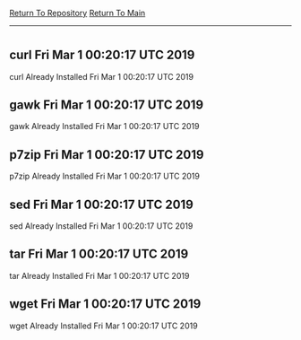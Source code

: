 [Return To Repository](https://github.com/deathbybandaid/piholeparser/)
[Return To Main](https://github.com/deathbybandaid/piholeparser/blob/master/RecentRunLogs/Mainlog.md)
____________________________________
# 
## curl Fri Mar 1 00:20:17 UTC 2019
curl Already Installed Fri Mar 1 00:20:17 UTC 2019
## gawk Fri Mar 1 00:20:17 UTC 2019
gawk Already Installed Fri Mar 1 00:20:17 UTC 2019
## p7zip Fri Mar 1 00:20:17 UTC 2019
p7zip Already Installed Fri Mar 1 00:20:17 UTC 2019
## sed Fri Mar 1 00:20:17 UTC 2019
sed Already Installed Fri Mar 1 00:20:17 UTC 2019
## tar Fri Mar 1 00:20:17 UTC 2019
tar Already Installed Fri Mar 1 00:20:17 UTC 2019
## wget Fri Mar 1 00:20:17 UTC 2019
wget Already Installed Fri Mar 1 00:20:17 UTC 2019
